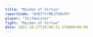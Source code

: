 ```yaml
---
title: "Maiden of Virtue"
reportCode: "AVBT7YrMDjP2NnFH"
player: "Stifmeister"
fight: "Maiden of Virtue"
date: 2021-10-27T19:09:12.576000+00:00
---
```

